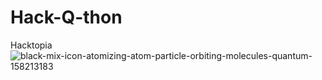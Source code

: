 # Hack-Q-thon
Hacktopia
![black-mix-icon-atomizing-atom-particle-orbiting-molecules-quantum-158213183](https://user-images.githubusercontent.com/92415264/170844028-6172ed6d-8ed4-4d5a-a473-8f6b4f4a2dbf.jpg)
